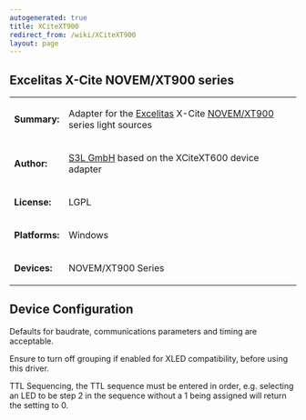 ```yaml
---
autogenerated: true
title: XCiteXT900
redirect_from: /wiki/XCiteXT900
layout: page
---
```


## Excelitas X-Cite NOVEM/XT900 series

<table>
<tr>
<td markdown="1">

**Summary:**

</td>
<td markdown="1">

Adapter for the [Excelitas](https://www.excelitas.com) X-Cite [NOVEM/XT900](https://www.excelitas.com/product/x-cite-novem-powerful-9-channel-led-illumination-system) series light sources

</td>
</tr>
<tr>
<td markdown="1">

**Author:**

</td>
<td markdown="1">

[S3L GmbH](http://www.s3l.de/home/index/en) based on the XCiteXT600 device adapter

</td>
</tr>
<tr>
<td markdown="1">

**License:**

</td>
<td markdown="1">

LGPL

</td>
</tr>
<tr>
<td markdown="1">

**Platforms:**

</td>
<td markdown="1">

Windows

</td>
</tr>
<tr>
<td markdown="1">

**Devices:**

</td>
<td markdown="1">

NOVEM/XT900 Series

</td>
</tr>
</table>

## Device Configuration

Defaults for baudrate, communications parameters and timing are
acceptable.

Ensure to turn off grouping if enabled for XLED compatibility, before
using this driver.

TTL Sequencing, the TTL sequence must be entered in order, e.g.
selecting an LED to be step 2 in the sequence without a 1 being assigned
will return the setting to 0.
